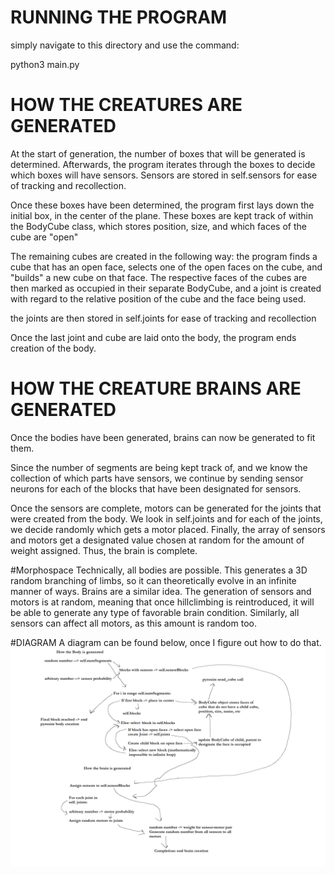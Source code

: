 # RUNNING THE PROGRAM
simply navigate to this directory and use the command:

python3 main.py

# HOW THE CREATURES ARE GENERATED
At the start of generation, the number of boxes that will be generated is determined.
Afterwards, the program iterates through the boxes to decide which boxes will have sensors. 
Sensors are stored in self.sensors for ease of tracking and recollection. 

Once these boxes have been determined, the program first lays down the initial box, in the center of the plane. 
These boxes are kept track of within the BodyCube class, which stores position, size, and which faces of the cube are "open"

The remaining cubes are created in the following way: the program finds a cube that has an open face, selects one of the open faces on 
the cube, and "builds" a new cube on that face. The respective faces of the cubes are then marked as occupied in their separate BodyCube,
and a joint is created with regard to the relative position of the cube and the face being used. 

the joints are then stored in self.joints for ease of tracking and recollection

Once the last joint and cube are laid onto the body, the program ends creation of the body.

# HOW THE CREATURE BRAINS ARE GENERATED
Once the bodies have been generated, brains can now be generated to fit them. 

Since the number of segments are being kept track of, and we know the collection of which parts have sensors, we continue by sending
sensor neurons for each of the blocks that have been designated for sensors. 

Once the sensors are complete, motors can be generated for the joints that were created from the body. We look in self.joints and 
for each of the joints, we decide randomly which gets a motor placed. Finally, the array of sensors and motors get a designated value
chosen at random for the amount of weight assigned. Thus, the brain is complete. 

#Morphospace
Technically, all bodies are possible. This generates a 3D random branching of limbs, so it can theoretically evolve in an infinite manner of ways. 
Brains are a similar idea. The generation of sensors and motors is at random, meaning that once hillclimbing is reintroduced, it will be able 
to generate any type of favorable brain condition. Similarly, all sensors can affect all motors, as this amount is random too. 

#DIAGRAM
A diagram can be found below, once I figure out how to do that. 
![alt text](https://github.com/AlexChen0/ArtificialLifeAC/blob/main/3DCreatureLogic.png)